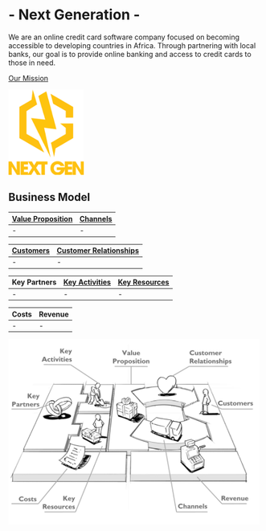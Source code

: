# - Next Generation -
We are an online credit card software company focused on becoming accessible to developing countries in Africa. Through partnering with local banks, our goal is to provide online banking and access to credit cards to those in need.

[Our Mission](/T1.md)

<img src="/images/Logo.png" width="150">


## Business Model
| [Value Proposition](/T1.md) | [Channels](/T2.md) |
| --- | --- |
| - | - |

| [Customers](/T1.md) | [Customer Relationships](/T2.md) |
| --- | --- | 
| - | - |


| Key Partners | [Key Activities](/T3.md) | [Key Resources](/T3.md) |
| --- | --- | --- |
| - | - | - |

| Costs | Revenue |
| --- | --- |
| - | - |


<img src="/images/Business%20Model.png" width="500">
